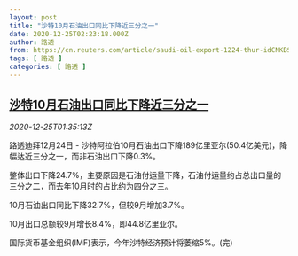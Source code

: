 ```yaml
---
layout: post
title: "沙特10月石油出口同比下降近三分之一"
date: 2020-12-25T02:23:18.000Z
author: 路透
from: https://cn.reuters.com/article/saudi-oil-export-1224-thur-idCNKBS28Z03H
tags: [ 路透 ]
categories: [ 路透 ]
---
```

<!--1608862998000-->
[沙特10月石油出口同比下降近三分之一](https://cn.reuters.com/article/saudi-oil-export-1224-thur-idCNKBS28Z03H)
------

<div>
<div><i>2020-12-25T01:35:13Z</i></div><p>路透迪拜12月24日 - 沙特阿拉伯10月石油出口下降189亿里亚尔(50.4亿美元)，降幅达近三分之一，而非石油出口下降0.3%。</p><p>整体出口下降24.7%，主要原因是石油付运量下降，石油付运量约占总出口量的三分之二，而去年10月时的占比约为四分之三。</p><p>10月石油出口同比下降32.7%，但较9月增加3.7%。</p><p>10月出口总额较9月增长8.4%，即44.8亿里亚尔。</p><p>国际货币基金组织(IMF)表示，今年沙特经济预计将萎缩5%。(完)</p>
</div>
